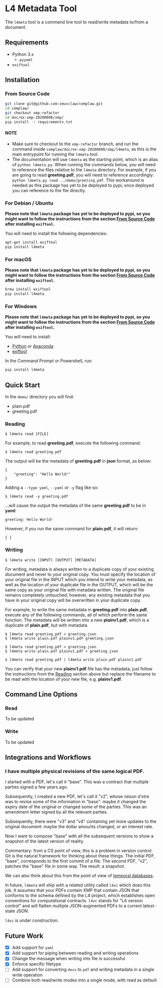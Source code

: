 # L4 Metadata Tool

The `l4meta` tool is a command line tool to read/write metadata to/from a document.

## Requirements

- Python 3.x
    - `pyyaml`
- `exiftool`

## Installation

### From Source Code

```sh
git clone git@github.com:smucclaw/complaw.git
cd complaw/
git checkout xmp-refactor
cd doc/ex-xmp-20200808/xmp/
pip install -r requirements.txt
```

#### NOTE
- Make sure to checkout to the `xmp-refactor` branch, and run the command inside `complaw/doc/ex-xmp-20200808/xmp/l4meta`, as this is the main entrypoint for running the `l4meta` tool.
- The documentation will use `l4meta` as the starting point, which is an alias of `python l4meta.py`. When running the commands below, you will need to reference the files relative to the `l4meta` directory. For example, if you are going to read **greeting.pdf**, you will need to reference accordingly: `python l4meta.py read ../demo/greeting.pdf`. This workaround is needed as this package has yet to be deployed to pypi; once deployed you can reference to the file directly.

### For Debian / Ubuntu

**Please note that `l4meta` package has yet to be deployed to pypi, so you might want to follow the instructions from the section [From Source Code](#from-source-code) after installing `exiftool`.**

You will need to install the following dependencies:

```sh
apt-get install exiftool
pip install l4meta
```

### For macOS

**Please note that `l4meta` package has yet to be deployed to pypi, so you might want to follow the instructions from the section [From Source Code](#from-source-code) after installing `exiftool`.**

```sh
brew install exiftool
pip install l4meta
``` 

### For Windows

**Please note that `l4meta` package has yet to be deployed to pypi, so you might want to follow the instructions from the section [From Source Code](#from-source-code) after installing `exiftool`.**

You will need to install:
- [Python](https://www.python.org/) or [Anaconda](https://www.anaconda.com/products/individual#Downloads)
- [exiftool](https://exiftool.org/)

In the Command Prompt or Powershell, run:

```powershell
pip install l4meta
```

## Quick Start

In the `demo/` directory you will find:
- plain.pdf
- greeting.pdf

### Reading

```console
$ l4meta read [FILE]
```

For example, to read **greeting.pdf**, execute the following command:

```console
$ l4meta read greeting.pdf
```

The output will be the metadata of **greeting.pdf** in **json** format, as below:

```console
{
    "greeting": "Hello World!"
}
```

Adding a `--type yaml`, `--yaml` or `-y` flag like so:

```console
$ l4meta read -y greeting.pdf
```

...will cause the output the metadata of the same **greeting.pdf** to be in **yaml**:

```console
greeting: Hello World!

```

However, if you run the same command for **plain.pdf**, it will return:

```console
{ }
```

### Writing

```console
$ l4meta write [INPUT] [OUTPUT] [METADATA]
```

For writing, metadata is always written to a duplicate copy of your existing document and never to your original copy. You must specify the location of your original file in the INPUT which you intend to write your metadata, as well as the location of your duplicate file in the OUTPUT, which will be the same copy as your original file with metadata written. The original file remains completely untouched; however, any existing metadata that you have in your original copy will be overwritten in your duplicate copy.

For example, to write the same metadata in **greeting.pdf** into **plain.pdf**, execute any of the following commands, all of which perform the same function. The metadata will be written into a new **plainv1.pdf**, which is a duplicate of **plain.pdf**, but with metadata.

```console
$ l4meta read greeting.pdf > greeting.json
$ l4meta write plain.pdf plainv1.pdf greeting.json
```

```console
$ l4meta read greeting.pdf > greeting.json
$ l4meta write plain.pdf plainv1.pdf < greeting.json
```

```console
$ l4meta read greeting.pdf | l4meta write plain.pdf plainv1.pdf
```

You can verify that your new **plainv1.pdf** file has the metadata; just follow the instructions from the [Reading](#reading) section above but replace the filename to be read with the location of your new file, e.g. **plainv1.pdf**.

## Command Line Options

### Read

To be updated

### Write

To be updated

## Integrations and Workflows

### I have multiple physical revisions of the same logical PDF.

I started with a PDF, let's call it "base". This was a contract that multiple parties signed a few years ago.

Subsequently, I created a new PDF, let's call it "v2", whose _raison d'etre_ was to revise some of the information in "base": maybe it changed the expiry date of the original or changed some of the
parties. This was an amendment letter signed by all the relevant parties.

Subsequently, there were "v3" and "v4" containing yet more updates to the original document: maybe the dollar amounts changed, or an interest rate.

Now I want to compose "base" with all the subsequent versions to show a snapshot of the latest version of reality.

Commentary: from a CS point of view, this is a problem in version control: Git is the natural framework for thinking about these things. The initial PDF, "base", corresponds to the first commit of a file. The second PDF, "v2", patches the "base" file in some way. The result: a snapshot.

We can also think about this from the point of view of [temporal databases](https://en.wikipedia.org/wiki/Temporal_database).

In future, `l4meta` will ship with a related utility called `l4vc` which does this job. It assumes that your PDFs contain XMP that contain JSON that conforms to the schema defined by the L4 project, which establishes open conventions for computational contracts. `l4vc` stands for "L4 version control" and will flatten multiple JSON-augmented PDFs to a current latest-state JSON.

`l4vc` is under construction.

## Future Work

- [x] Add support for `yaml`
- [x] Add support for piping between reading and writing operations
- [x] Change the message when writing into file is successful
- [x] Enforce specific filetype
- [ ] Add support for converting `docx` to `pdf` and writing metadata in a single write operation
- [ ] Combine both read/write modes into a single mode, with read as default 
